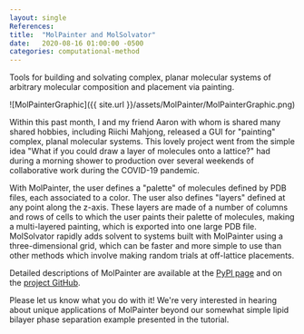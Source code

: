 ```yaml
---
layout: single
References:
title:  "MolPainter and MolSolvator"
date:   2020-08-16 01:00:00 -0500
categories: computational-method
---
```


Tools for building and solvating complex, planar molecular systems of arbitrary molecular composition and placement via painting.

![MolPainterGraphic]({{ site.url }}/assets/MolPainter/MolPainterGraphic.png)<br/>

Within this past month, I and my friend Aaron with whom is shared many shared hobbies, including Riichi Mahjong, released a GUI for "painting" complex, planal molecular systems. This lovely project went from the simple idea "What if you could draw a layer of molecules onto a lattice?" had during a morning shower to production over several weekends of collaborative work during the  COVID-19 pandemic.



With MolPainter, the user defines a "palette" of molecules defined by PDB files, each associated to a color. The user also defines "layers" defined at any point along the z-axis. These layers are made of a number of columns and rows of cells to which the user paints their palette of molecules, making a multi-layered painting, which is exported into one large PDB file. MolSolvator rapidly adds solvent to systems built with MolPainter using a three-dimensional grid, which can be faster and more simple to use than other methods which involve making random trials at off-lattice placements.



Detailed descriptions of MolPainter are available at the [PyPI page](https://pypi.org/project/MolPainter/) and on the [project GitHub](https://github.com/gpantel/MolPainter/tree/master/tutorial).



Please let us know what you do with it! We're very interested in hearing about unique applications of MolPainter beyond our somewhat simple lipid bilayer phase separation example presented in the tutorial.